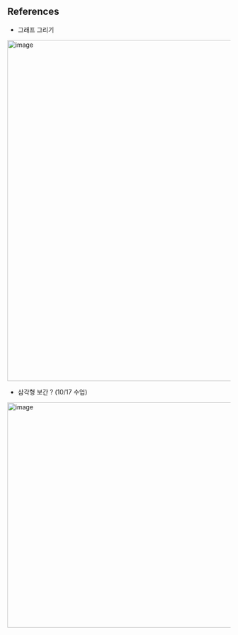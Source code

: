 ## References 

- 그래프 그리기 
<img width="769" alt="image" src="https://github.com/daeunni/Basic_matlab/assets/62705839/279a53de-5208-4696-8cae-f3d6f583732b">


- 삼각형 보간 ? (10/17 수업)
<img width="508" alt="image" src="https://github.com/daeunni/Basic_matlab/assets/62705839/d2576e54-b2e2-4499-a5c2-e5cbbddcd2fb">
